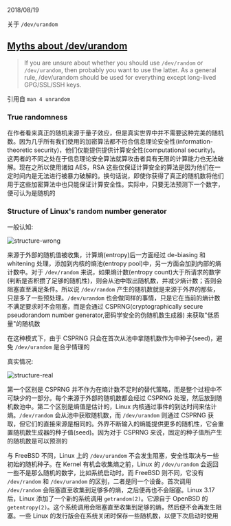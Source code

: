 2018/08/19

关于 `/dev/urandom`

## [Myths about /dev/urandom](https://www.2uo.de/myths-about-urandom)

> If you are unsure about whether you should use `/dev/random` or `/dev/urandom`, then probably you want to use the latter. As a general rule, /dev/urandom should be used for everything except long-lived GPG/SSL/SSH keys.

引用自 `man 4 unrandom`

### True randomness

在作者看来真正的随机来源于量子效应，但是真实世界中并不需要这种完美的随机数。因为几乎所有我们使用的加密算法都不符合信息理论安全性(information-theoretic security)，他们仅能提供提供计算安全性(computational security)。这两者的不同之处在于信息理论安全算法就算攻击者具有无限的计算能力也无法破解。现在之所以使用诸如 AES，RSA 这些仅保证计算安全的算法是因为他们在一定时间内是无法进行被暴力破解的。换句话说，即使你获得了真正的随机数将他们用于这些加密算法中也只能保证计算安全性。实际中，只要无法预测下一个数字，便可认为是随机的

### Structure of Linux's random number generator

一般认知:

![structure-wrong](https://i.imgur.com/NgKQn8J.png)

来源于外部的随机值被收集，计算熵(entropy)后一方面经过 de-biasing 和 whitening 处理，添加到内核的熵池(entropy pool)中，另一方面会加到内部的熵计数中。对于 `/dev/random` 来说，如果熵计数(entropy count)大于所请求的数字(判断是否积攒了足够的随机性)，则会从池中取出随机数，并减少熵计数；否则会阻塞直至满足条件。所以说 `/dev/random` 产生的随机数就是来源于外界的那些，只是多了一些预处理。`/dev/urandom` 也会做同样的事情，只是它在当前的熵计数不满足要求时不会阻塞，而是会通过 CSPRNG(cryptographically secure pseudorandom number generator,密码学安全的伪随机数生成器) 来获取"低质量"的随机数

在这种模式下，由于 CSPRNG 只会在首次从池中拿随机数作为中种子(seed)，避免 `/dev/urandom` 是合乎情理的

真实情况:

![structure-real](https://i.imgur.com/Zh2EYu2.png)

第一个区别是 CSPRNG 并不作为在熵计数不足时的替代策略，而是整个过程中不可缺少的一部分。每个来源于外部的随机数都会经过 CSPRNG 处理，然后放到随机数池中。第二个区别是熵值是估计的，Linux 内核通过事件的到达时间来估计熵。`/dev/random` 会从池中获取随机数，而 `/dev/urandom` 则通过 CSPRNG 获取，但它们的直接来源是相同的。外界不断输入的熵能提供更多的随机性，它会重置随机数生成器的种子值(seed)。因为对于 CSPRNG 来说，固定的种子值所产生的随机数是可以预测的

与 FreeBSD 不同，Linux 上的 `/dev/urandom` 不会发生阻塞，安全性取决与一些初始的随机种子。在 Kernel 有机会收集熵之前，Linux 的 `/dev/urandom` 会返回一些不是那么随机的数字，比如系统启动时。而 FreeBSD 则不同，它没有 `/dev/random` 和 `/dev/urandom` 的区别，二者是同一个设备。首次调用 `/dev/random` 会阻塞直至收集到足够多的熵，之后便再也不会阻塞。Linux 3.17 后，Linux 添加了一个新的系统调用 `getrandom(2)`。它源自于 OpenBSD 的 `getentropy(2)`。这个系统调用会阻塞直至收集到足够的熵，然后便不会再发生阻塞。一些 Linux 的发行版会在系统关闭时保存一些随机数，以便下次启动时使用
